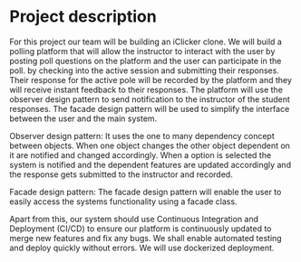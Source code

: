 # Project description

For this project our team will be building an iClicker clone.
We will build a polling platform that will allow the instructor to interact with the user by posting poll questions on the platform and the user can participate in the poll.
by checking into the active session and submitting their responses. Their response for the active pole will be recorded by the platform and they will receive instant feedback to their responses. The platform will use the observer design pattern to send notification to the instructor of the student responses. The facade design pattern will be used to simplify the interface between the user and the main system. 

Observer design pattern: It uses the one to many dependency concept between objects. When one object changes the other object dependent on it are notified and changed accordingly. When a option is selected the system is notified and the dependent features are updated accordingly and the response gets submitted to the instructor and recorded.


Facade design pattern: The facade design pattern will enable the user to easily access the systems functionality using a facade class.

Apart from this, our system should use Continuous Integration and Deployment (CI/CD) to ensure our platform is continuously updated to merge new features and fix any bugs. We shall enable automated testing and deploy quickly without errors. We will use dockerized deployment.




